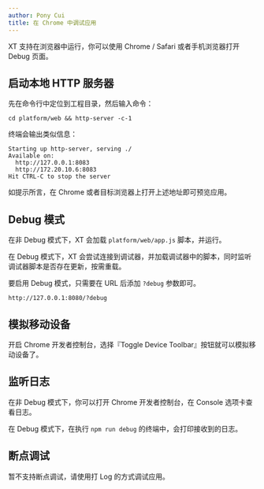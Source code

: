 ```yaml
---
author: Pony Cui
title: 在 Chrome 中调试应用
---
```


XT 支持在浏览器中运行，你可以使用 Chrome / Safari 或者手机浏览器打开 Debug 页面。

## 启动本地 HTTP 服务器

先在命令行中定位到工程目录，然后输入命令：

```shell
cd platform/web && http-server -c-1
```

终端会输出类似信息：

```shell
Starting up http-server, serving ./
Available on:
  http://127.0.0.1:8083
  http://172.20.10.6:8083
Hit CTRL-C to stop the server
```

如提示所言，在 Chrome 或者目标浏览器上打开上述地址即可预览应用。

## Debug 模式

在非 Debug 模式下，XT 会加载 ```platform/web/app.js``` 脚本，并运行。

在 Debug 模式下，XT 会尝试连接到调试器，并加载调试器中的脚本，同时监听调试器脚本是否存在更新，按需重载。

要启用 Debug 模式，只需要在 URL 后添加 ```?debug``` 参数即可。

```
http://127.0.0.1:8080/?debug
```

## 模拟移动设备

开启 Chrome 开发者控制台，选择『Toggle Device Toolbar』按钮就可以模拟移动设备了。

## 监听日志

在非 Debug 模式下，你可以打开 Chrome 开发者控制台，在 Console 选项卡查看日志。

在 Debug 模式下，在执行 ```npm run debug``` 的终端中，会打印接收到的日志。

## 断点调试

暂不支持断点调试，请使用打 Log 的方式调试应用。